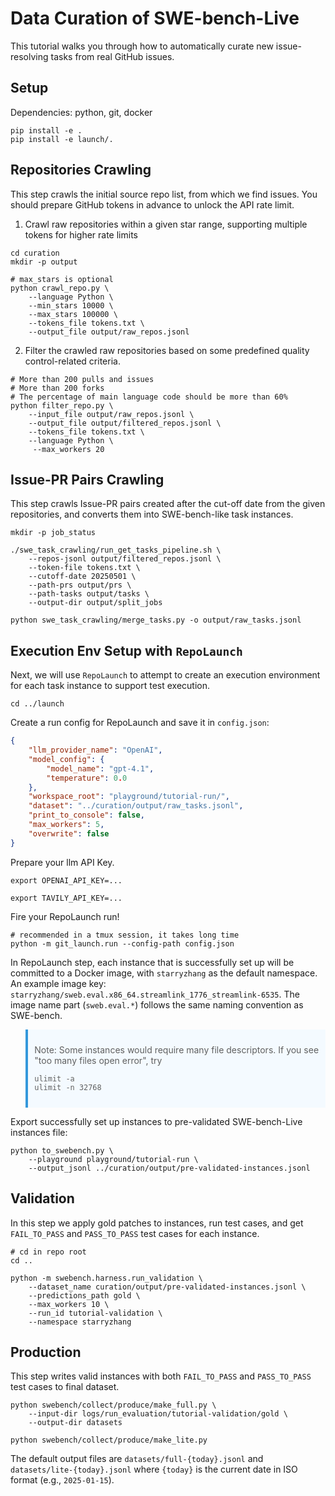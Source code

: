 # Data Curation of SWE-bench-Live

This tutorial walks you through how to automatically curate new issue-resolving tasks from real GitHub issues.

## Setup

Dependencies: python, git, docker

```shell
pip install -e .
pip install -e launch/.
```

## Repositories Crawling

This step crawls the initial source repo list, from which we find issues. You should prepare GitHub tokens in advance to unlock the API rate limit.

1. Crawl raw repositories within a given star range, supporting multiple tokens for higher rate limits

```shell
cd curation
mkdir -p output

# max_stars is optional
python crawl_repo.py \
    --language Python \
    --min_stars 10000 \
    --max_stars 100000 \
    --tokens_file tokens.txt \
    --output_file output/raw_repos.jsonl
```

2. Filter the crawled raw repositories based on some predefined quality control-related criteria.

```shell
# More than 200 pulls and issues
# More than 200 forks
# The percentage of main language code should be more than 60%
python filter_repo.py \
    --input_file output/raw_repos.jsonl \
    --output_file output/filtered_repos.jsonl \
    --tokens_file tokens.txt \
    --language Python \
     --max_workers 20
```

## Issue-PR Pairs Crawling

This step crawls Issue-PR pairs created after the cut-off date from the given repositories, and converts them into SWE-bench-like task instances.

```shell
mkdir -p job_status

./swe_task_crawling/run_get_tasks_pipeline.sh \
    --repos-jsonl output/filtered_repos.jsonl \
    --token-file tokens.txt \
    --cutoff-date 20250501 \
    --path-prs output/prs \
    --path-tasks output/tasks \
    --output-dir output/split_jobs

python swe_task_crawling/merge_tasks.py -o output/raw_tasks.jsonl
```

## Execution Env Setup with `RepoLaunch`

Next, we will use `RepoLaunch` to attempt to create an execution environment for each task instance to support test execution.

```shell
cd ../launch
```

Create a run config for RepoLaunch and save it in `config.json`:
```json
{
    "llm_provider_name": "OpenAI",
    "model_config": {        
        "model_name": "gpt-4.1",
        "temperature": 0.0
    },
    "workspace_root": "playground/tutorial-run/",
    "dataset": "../curation/output/raw_tasks.jsonl",
    "print_to_console": false,
    "max_workers": 5,
    "overwrite": false
}
```

Prepare your llm API Key.

```shell
export OPENAI_API_KEY=...

export TAVILY_API_KEY=...
```

Fire your RepoLaunch run!
```shell
# recommended in a tmux session, it takes long time
python -m git_launch.run --config-path config.json
```
In RepoLaunch step, each instance that is successfully set up will be committed to a Docker image, with `starryzhang` as the default namespace. An example image key: `starryzhang/sweb.eval.x86_64.streamlink_1776_streamlink-6535`. The image name part (`sweb.eval.*`) follows the same naming convention as SWE-bench.

<blockquote style="border-left: 4px solid #3498db; background: #f4faff; padding: 0.75em;">

Note: Some instances would require many file descriptors. If you see "too many files open error", try
```shell
ulimit -a
ulimit -n 32768
```

</blockquote>

Export successfully set up instances to pre-validated SWE-bench-Live instances file:
```shell
python to_swebench.py \
    --playground playground/tutorial-run \
    --output_jsonl ../curation/output/pre-validated-instances.jsonl
```

## Validation

In this step we apply gold patches to instances, run test cases, and get `FAIL_TO_PASS` and `PASS_TO_PASS` test cases for each instance.

```shell
# cd in repo root
cd ..

python -m swebench.harness.run_validation \
    --dataset_name curation/output/pre-validated-instances.jsonl \
    --predictions_path gold \
    --max_workers 10 \
    --run_id tutorial-validation \
    --namespace starryzhang
```

## Production

This step writes valid instances with both `FAIL_TO_PASS` and `PASS_TO_PASS` test cases to final dataset.

```shell
python swebench/collect/produce/make_full.py \
    --input-dir logs/run_evaluation/tutorial-validation/gold \
    --output-dir datasets

python swebench/collect/produce/make_lite.py
```

The default output files are `datasets/full-{today}.jsonl` and `datasets/lite-{today}.jsonl` where `{today}` is the current date in ISO format (e.g., `2025-01-15`).
